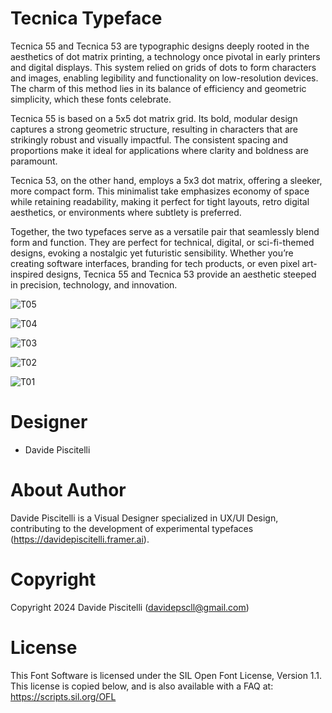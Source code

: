 # Tecnica Typeface

Tecnica 55 and Tecnica 53 are typographic designs deeply rooted in the aesthetics of dot matrix printing, a technology once pivotal in early printers and digital displays. This system relied on grids of dots to form characters and images, enabling legibility and functionality on low-resolution devices. The charm of this method lies in its balance of efficiency and geometric simplicity, which these fonts celebrate.

Tecnica 55 is based on a 5x5 dot matrix grid. Its bold, modular design captures a strong geometric structure, resulting in characters that are strikingly robust and visually impactful. The consistent spacing and proportions make it ideal for applications where clarity and boldness are paramount.

Tecnica 53, on the other hand, employs a 5x3 dot matrix, offering a sleeker, more compact form. This minimalist take emphasizes economy of space while retaining readability, making it perfect for tight layouts, retro digital aesthetics, or environments where subtlety is preferred.

Together, the two typefaces serve as a versatile pair that seamlessly blend form and function. They are perfect for technical, digital, or sci-fi-themed designs, evoking a nostalgic yet futuristic sensibility. Whether you’re creating software interfaces, branding for tech products, or even pixel art-inspired designs, Tecnica 55 and Tecnica 53 provide an aesthetic steeped in precision, technology, and innovation.



![T05](https://github.com/user-attachments/assets/09621581-f63a-4b91-bc8b-144d34330fc7)

![T04](https://github.com/user-attachments/assets/35397ad4-34ba-44e2-9a30-6da40081254d)

![T03](https://github.com/user-attachments/assets/7233d6e9-1929-4f46-b160-857ec49e2a8a)

![T02](https://github.com/user-attachments/assets/9a816d27-7ec9-4eb4-ac30-52283586e077)

![T01](https://github.com/user-attachments/assets/549c5e97-d76d-4295-9677-9c8ecab85af6)



# Designer

* Davide Piscitelli



# About Author

Davide Piscitelli is a Visual Designer specialized in UX/UI Design, contributing to the development of experimental typefaces (https://davidepiscitelli.framer.ai).



# Copyright

Copyright 2024 Davide Piscitelli (davidepscll@gmail.com)




# License

This Font Software is licensed under the SIL Open Font License, Version 1.1. This license is copied below, and is also available with a FAQ at: https://scripts.sil.org/OFL
